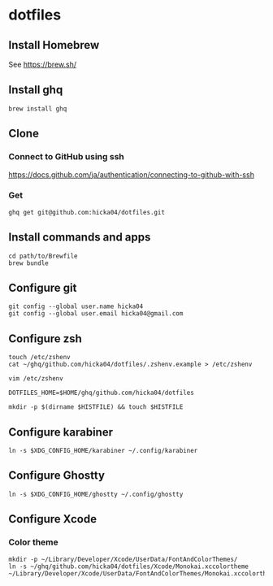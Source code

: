 # dotfiles
## Install Homebrew
See https://brew.sh/

## Install ghq
```
brew install ghq
```

## Clone
### Connect to GitHub using ssh
https://docs.github.com/ja/authentication/connecting-to-github-with-ssh

### Get
```
ghq get git@github.com:hicka04/dotfiles.git
```

## Install commands and apps
```
cd path/to/Brewfile
brew bundle
```

## Configure git
```
git config --global user.name hicka04
git config --global user.email hicka04@gmail.com
```

## Configure zsh
```
touch /etc/zshenv
cat ~/ghq/github.com/hicka04/dotfiles/.zshenv.example > /etc/zshenv
```

```
vim /etc/zshenv

DOTFILES_HOME=$HOME/ghq/github.com/hicka04/dotfiles
```

```
mkdir -p $(dirname $HISTFILE) && touch $HISTFILE
```

## Configure karabiner
```
ln -s $XDG_CONFIG_HOME/karabiner ~/.config/karabiner
```

## Configure Ghostty
```
ln -s $XDG_CONFIG_HOME/ghostty ~/.config/ghostty
```

## Configure Xcode
### Color theme
```
mkdir -p ~/Library/Developer/Xcode/UserData/FontAndColorThemes/
ln -s ~/ghq/github.com/hicka04/dotfiles/Xcode/Monokai.xccolortheme ~/Library/Developer/Xcode/UserData/FontAndColorThemes/Monokai.xccolortheme
```
